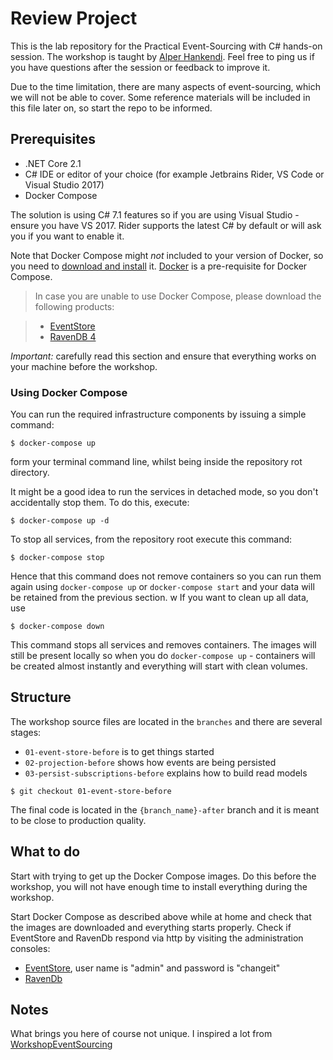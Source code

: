 # Review Project

This is the lab repository for the Practical Event-Sourcing with C# hands-on session. 
The workshop is taught by [Alper Hankendi](https://twitter.com/alper_hankendi). 
Feel free to ping us if you have questions after the session or feedback to improve it.

Due to the time limitation, there are many aspects of event-sourcing, which we will not be able to cover. 
Some reference materials will be included in this file later on, so start the repo to be informed.

## Prerequisites

- .NET Core 2.1
- C# IDE or editor of your choice (for example Jetbrains Rider, VS Code or Visual Studio 2017)
- Docker Compose

The solution is using C# 7.1 features so if you are using Visual Studio - ensure you have VS 2017. 
Rider supports the latest C# by default or will ask you if you want to enable it.

Note that Docker Compose might _not_ included to your version of Docker, so you need to [download and install](https://docs.docker.com/compose/install/) it. 
[Docker](https://docs.docker.com/install/) is a pre-requisite for Docker Compose.

> In case you are unable to use Docker Compose, please download the following products:

>- [EventStore](https://eventstore.org/downloads/)
>- [RavenDB 4](https://ravendb.net/downloads)

*Important:* carefully read this section and ensure that everything works on your machine before the workshop. 


### Using Docker Compose

You can run the required infrastructure components by issuing a simple command:

```
$ docker-compose up
```

form your terminal command line, whilst being inside the repository rot directory.

It might be a good idea to run the services in detached mode, so you don't accidentally stop them. To do this, execute:

```
$ docker-compose up -d
```

To stop all services, from the repository root execute this command:

```
$ docker-compose stop
```

Hence that this command does not remove containers so you can run them again using `docker-compose up` or `docker-compose start` and your data will be retained from the previous section.
w
If you want to clean up all data, use

```
$ docker-compose down
```

This command stops all services and removes containers. The images will still be present locally so when you do `docker-compose up` - containers will be created almost instantly and everything will start with clean volumes.

## Structure

The workshop source files are located in the `branches` and there are several stages:

- `01-event-store-before` is to get things started
- `02-projection-before` shows how events are being persisted
- `03-persist-subscriptions-before` explains how to build read models

```
$ git checkout 01-event-store-before
```

The final code is located in the `{branch_name}-after` branch and it is meant to be close to production quality.

## What to do

Start with trying to get up the Docker Compose images. Do this before the workshop, you will not have enough time to install everything during the workshop.

Start Docker Compose as described above while at home and check that the images are downloaded and everything starts properly. 
Check if EventStore and RavenDb respond via http by visiting the administration consoles:

- [EventStore](http://localhost:2113), user name is "admin" and password is "changeit"
- [RavenDb](http://localhost:8080)

## Notes
What brings you here of course not unique. I inspired a lot from [WorkshopEventSourcing](https://github.com/UbiquitousAS/WorkshopEventSourcing)
